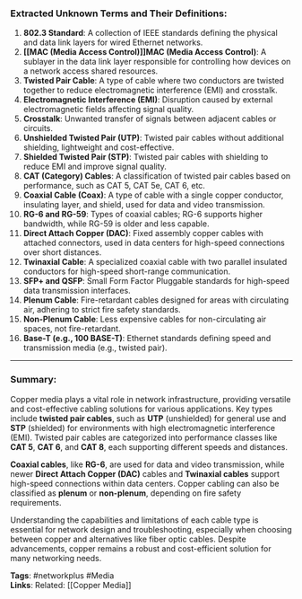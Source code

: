### Extracted Unknown Terms and Their Definitions:

1. **802.3 Standard**: A collection of IEEE standards defining the physical and data link layers for wired Ethernet networks.
2. **[[MAC (Media Access Control)]]MAC (Media Access Control)**: A sublayer in the data link layer responsible for controlling how devices on a network access shared resources.
3. **Twisted Pair Cable**: A type of cable where two conductors are twisted together to reduce electromagnetic interference (EMI) and crosstalk.
4. **Electromagnetic Interference (EMI)**: Disruption caused by external electromagnetic fields affecting signal quality.
5. **Crosstalk**: Unwanted transfer of signals between adjacent cables or circuits.
6. **Unshielded Twisted Pair (UTP)**: Twisted pair cables without additional shielding, lightweight and cost-effective.
7. **Shielded Twisted Pair (STP)**: Twisted pair cables with shielding to reduce EMI and improve signal quality.
8. **CAT (Category) Cables**: A classification of twisted pair cables based on performance, such as CAT 5, CAT 5e, CAT 6, etc.
9. **Coaxial Cable (Coax)**: A type of cable with a single copper conductor, insulating layer, and shield, used for data and video transmission.
10. **RG-6 and RG-59**: Types of coaxial cables; RG-6 supports higher bandwidth, while RG-59 is older and less capable.
11. **Direct Attach Copper (DAC)**: Fixed assembly copper cables with attached connectors, used in data centers for high-speed connections over short distances.
12. **Twinaxial Cable**: A specialized coaxial cable with two parallel insulated conductors for high-speed short-range communication.
13. **SFP+ and QSFP**: Small Form Factor Pluggable standards for high-speed data transmission interfaces.
14. **Plenum Cable**: Fire-retardant cables designed for areas with circulating air, adhering to strict fire safety standards.
15. **Non-Plenum Cable**: Less expensive cables for non-circulating air spaces, not fire-retardant.
16. **Base-T (e.g., 100 BASE-T)**: Ethernet standards defining speed and transmission media (e.g., twisted pair).

---

### Summary:

Copper media plays a vital role in network infrastructure, providing versatile and cost-effective cabling solutions for various applications. Key types include **twisted pair cables**, such as **UTP** (unshielded) for general use and **STP** (shielded) for environments with high electromagnetic interference (EMI). Twisted pair cables are categorized into performance classes like **CAT 5**, **CAT 6**, and **CAT 8**, each supporting different speeds and distances.

**Coaxial cables**, like **RG-6**, are used for data and video transmission, while newer **Direct Attach Copper (DAC)** cables and **Twinaxial cables** support high-speed connections within data centers. Copper cabling can also be classified as **plenum** or **non-plenum**, depending on fire safety requirements.

Understanding the capabilities and limitations of each cable type is essential for network design and troubleshooting, especially when choosing between copper and alternatives like fiber optic cables. Despite advancements, copper remains a robust and cost-efficient solution for many networking needs.

**Tags**: #networkplus #Media   
**Links**: Related: [[Copper Media]]